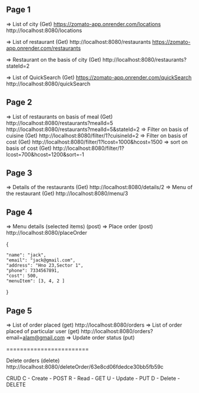 ## Page 1

=> List of city (Get)
https://zomato-app.onrender.com/locations
http://localhost:8080/locations

=> List of restaurant (Get)
http://localhost:8080/restaurants
https://zomato-app.onrender.com/restaurants

=> Restaurant on the basis of city (Get)
http://localhost:8080/restaurants?stateId=2

=> List of QuickSearch (Get)
https://zomato-app.onrender.com/quickSearch
http://localhost:8080/quickSearch

## Page 2

=> List of restaurants on basis of meal (Get)
http://localhost:8080/restaurants?mealId=5
http://localhost:8080/restaurants?mealId=5&stateId=2
=> Filter on basis of cuisine (Get)
http://localhost:8080/filter/1?cuisineId=2
=> Filter on basis of cost (Get)
http://localhost:8080/filter/1?lcost=1000&hcost=1500
=> sort on basis of cost (Get)
http://localhost:8080/filter/1?lcost=700&hcost=1200&sort=-1

## Page 3

=> Details of the restaurants (Get)
http://localhost:8080/details/2
=> Menu of the restaurant (Get)
http://localhost:8080/menu/3

## Page 4

=> Menu details (selected items) (post)
=> Place order (post)
http://localhost:8080/placeOrder

{

    "name": "jack",
    "email": "jack@gmail.com",
    "address": "Hno 23,Sector 1",
    "phone": 7334567891,
    "cost": 500,
    "menuItem": [3, 4, 2 ]

}

## Page 5

=> List of order placed (get)
http://localhost:8080/orders
=> List of order placed of particular user (get)
http://localhost:8080/orders?email=alam@gmail.com
=> Update order status (put)

========================

Delete orders (delete)
http://localhost:8080/deleteOrder/63e8cd06fdedce30bb5fb59c

CRUD
C - Create - POST
R - Read - GET
U - Update - PUT
D - Delete - DELETE
